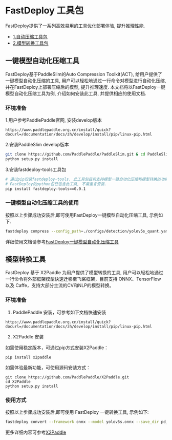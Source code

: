 # FastDeploy 工具包
FastDeploy提供了一系列高效易用的工具优化部署体验, 提升推理性能.

- [1.自动压缩工具包](#1)
- [2.模型转换工具包](#2)

<p id="1"></p>

## 一键模型自动化压缩工具

FastDeploy基于PaddleSlim的Auto Compression Toolkit(ACT), 给用户提供了一键模型自动化压缩的工具, 用户可以轻松地通过一行命令对模型进行自动化压缩, 并在FastDeploy上部署压缩后的模型, 提升推理速度. 本文档将以FastDeploy一键模型自动化压缩工具为例, 介绍如何安装此工具, 并提供相应的使用文档.

### 环境准备
1.用户参考PaddlePaddle官网, 安装develop版本
```
https://www.paddlepaddle.org.cn/install/quick?docurl=/documentation/docs/zh/develop/install/pip/linux-pip.html
```

2.安装PaddleSlim develop版本
```bash
git clone https://github.com/PaddlePaddle/PaddleSlim.git & cd PaddleSlim
python setup.py install
```

3.安装fastdeploy-tools工具包
```bash
# 通过pip安装fastdeploy-tools. 此工具包目前支持模型一键自动化压缩和模型转换的功能.
# FastDeploy的python包已包含此工具, 不需重复安装.
pip install fastdeploy-tools==0.0.1
```

### 一键模型自动化压缩工具的使用
按照以上步骤成功安装后,即可使用FastDeploy一键模型自动化压缩工具, 示例如下.

```bash
fastdeploy compress --config_path=./configs/detection/yolov5s_quant.yaml --method='PTQ' --save_dir='./yolov5s_ptq_model/'
```
详细使用文档请参考[FastDeploy一键模型自动化压缩工具](./common_tools/auto_compression/README.md)

<p id="2"></p>

## 模型转换工具

FastDeploy 基于 X2Paddle 为用户提供了模型转换的工具, 用户可以轻松地通过一行命令将外部框架模型快速迁移至飞桨框架，目前支持 ONNX、TensorFlow 以及 Caffe，支持大部分主流的CV和NLP的模型转换。

### 环境准备

1. PaddlePaddle 安装，可参考如下文档快速安装
```
https://www.paddlepaddle.org.cn/install/quick?docurl=/documentation/docs/zh/develop/install/pip/linux-pip.html
```

2. X2Paddle 安装

如需使用稳定版本，可通过pip方式安装X2Paddle：
```shell
pip install x2paddle
```

如需体验最新功能，可使用源码安装方式：
```shell
git clone https://github.com/PaddlePaddle/X2Paddle.git
cd X2Paddle
python setup.py install
```

### 使用方式

按照以上步骤成功安装后,即可使用 FastDeploy 一键转换工具, 示例如下:

```bash
fastdeploy convert --framework onnx --model yolov5s.onnx --save_dir pd_model
```

更多详细内容可参考[X2Paddle](https://github.com/PaddlePaddle/X2Paddle)
